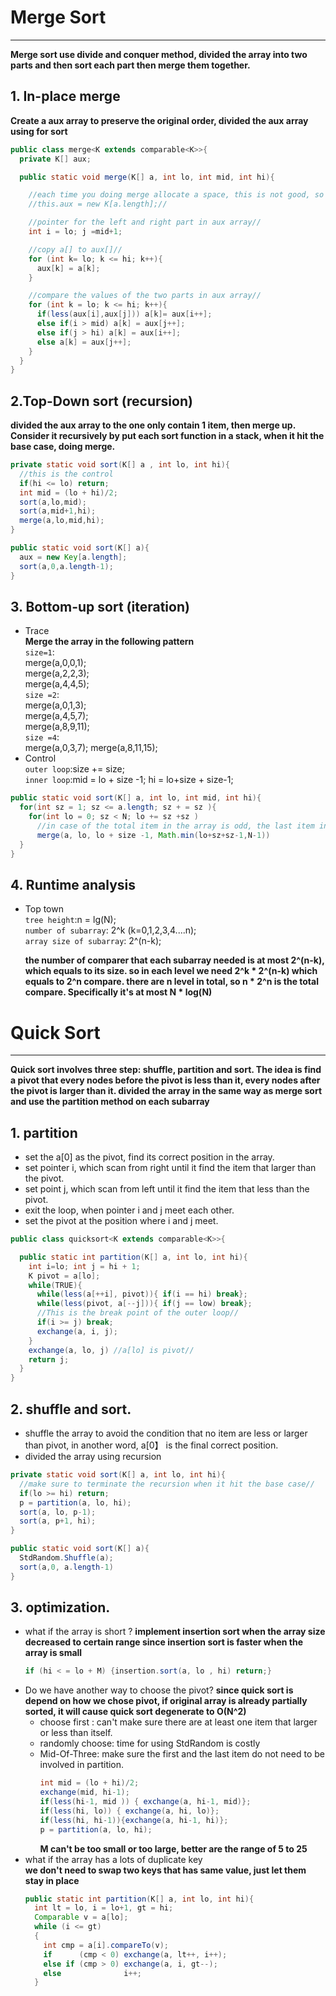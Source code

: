 # Merge Sort
<hr />

**Merge sort use divide and conquer method, divided the array into two parts and then sort each part then merge them together.**

## 1. In-place merge

**Create a aux array to preserve the original order, divided the aux array using for sort**

```java
public class merge<K extends comparable<K>>{
  private K[] aux;

  public static void merge(K[] a, int lo, int mid, int hi){

    //each time you doing merge allocate a space, this is not good, so initiate when sort !!//
    //this.aux = new K[a.length];//

    //pointer for the left and right part in aux array//
    int i = lo; j =mid+1;

    //copy a[] to aux[]//
    for (int k= lo; k <= hi; k++){
      aux[k] = a[k];
    }

    //compare the values of the two parts in aux array//
    for (int k = lo; k <= hi; k++){
      if(less(aux[i],aux[j])) a[k]= aux[i++];
      else if(i > mid) a[k] = aux[j++];
      else if(j > hi) a[k] = aux[i++];
      else a[k] = aux[j++];
    }
  }
}

```
## 2.Top-Down sort (recursion)

**divided the aux array to the one only contain 1 item, then merge up. Consider it recursively by put each sort function in a stack, when it hit the base case, doing merge.**
```java
private static void sort(K[] a , int lo, int hi){
  //this is the control
  if(hi <= lo) return;
  int mid = (lo + hi)/2;
  sort(a,lo,mid);
  sort(a,mid+1,hi);
  merge(a,lo,mid,hi);
}

public static void sort(K[] a){
  aux = new Key[a.length];
  sort(a,0,a.length-1);
}
```

## 3. Bottom-up sort (iteration)
* Trace      
**Merge the array in the following pattern**       
`size=1`:          
merge(a,0,0,1);          
merge(a,2,2,3);         
merge(a,4,4,5);           
`size =2`:       
merge(a,0,1,3);         
merge(a,4,5,7);         
merge(a,8,9,11);       
`size =4`:      
merge(a,0,3,7);
merge(a,8,11,15);
* Control        
`outer loop`:size += size;       
`inner loop`:mid = lo + size -1; hi = lo+size + size-1;

```java
public static void sort(K[] a, int lo, int mid, int hi){
  for(int sz = 1; sz <= a.length; sz + = sz ){
    for(int lo = 0; sz < N; lo += sz +sz )
      //in case of the total item in the array is odd, the last item index should be N-1//
      merge(a, lo, lo + size -1, Math.min(lo+sz+sz-1,N-1))
  }
}
```


## 4. Runtime analysis
* Top town     
  `tree height`:n = lg(N);        
  `number of subarray`: 2^k (k=0,1,2,3,4....n);     
  `array size of subarray`: 2^(n-k);

  **the number of comparer that each subarray  needed is at most 2^(n-k), which equals to its size. so in each level we need 2^k * 2^(n-k) which equals to 2^n compare. there are n level in total, so n * 2^n is the total compare. Specifically it's at most N * log(N)**


# Quick Sort

<hr />

**Quick sort involves three step: shuffle, partition and sort. The idea is find a pivot that every nodes before the pivot is less than it, every nodes after the pivot is larger than it. divided the array in the same way as merge sort and use the partition method on each subarray**

## 1. partition
* set the a[0] as the pivot, find its correct position in the array.
* set pointer i, which scan from right until it find the item that larger than the pivot.
* set point j, which scan from left until it find the item that less than the pivot.
* exit the loop, when pointer i and j meet each other.
* set the pivot at the position where i and j meet.

```java
public class quicksort<K extends comparable<K>>{

  public static int partition(K[] a, int lo, int hi){
    int i=lo; int j = hi + 1;
    K pivot = a[lo];
    while(TRUE){
      while(less(a[++i], pivot)){ if(i == hi) break};
      while(less(pivot, a[--j])){ if(j == low) break};
      //This is the break point of the outer loop//
      if(i >= j) break;
      exchange(a, i, j);
    }
    exchange(a, lo, j) //a[lo] is pivot//
    return j;
  }
}
```

## 2. shuffle and sort.
* shuffle the array to avoid the condition that no item are less or larger than pivot, in another word, a[0】 is the final correct position.
* divided the array using recursion
```java
private static void sort(K[] a, int lo, int hi){
  //make sure to terminate the recursion when it hit the base case//
  if(lo >= hi) return;
  p = partition(a, lo, hi);
  sort(a, lo, p-1);
  sort(a, p+1, hi);
}

public static void sort(K[] a){
  StdRandom.Shuffle(a);
  sort(a,0, a.length-1)
}
```

## 3. optimization.
* what if the array is short ?
**implement insertion sort when the array size decreased to certain range since insertion sort is faster when the array is small**
  ```java
  if (hi < = lo + M) {insertion.sort(a, lo , hi) return;}
  ```
* Do we have another way to choose the pivot?
**since quick sort is depend on how we chose pivot, if original array is already partially sorted, it will cause quick sort degenerate to O(N^2)**
  * choose first : can't make sure there are at least one item that larger or less than itself.
  * randomly choose: time for using StdRandom is costly
  * Mid-Of-Three: make sure the first and the last item do not need to be involved in partition.
    ```java
    int mid = (lo + hi)/2;
    exchange(mid, hi-1);
    if(less(hi-1, mid )) { exchange(a, hi-1, mid)};
    if(less(hi, lo)) { exchange(a, hi, lo)};
    if(less(hi, hi-1)){exchange(a, hi-1, hi)};
    p = partition(a, lo, hi);
    ```
    **M can't be too small or too large, better are the range of 5 to 25**
* what if the array has a lots of duplicate key    
**we don't need to swap two keys that has same value, just let them stay in place**
  ```java
  public static int partition(K[] a, int lo, int hi){
    int lt = lo, i = lo+1, gt = hi;
    Comparable v = a[lo];
    while (i <= gt)
    {
      int cmp = a[i].compareTo(v);
      if      (cmp < 0) exchange(a, lt++, i++);
      else if (cmp > 0) exchange(a, i, gt--);
      else              i++;
    }
  ```
